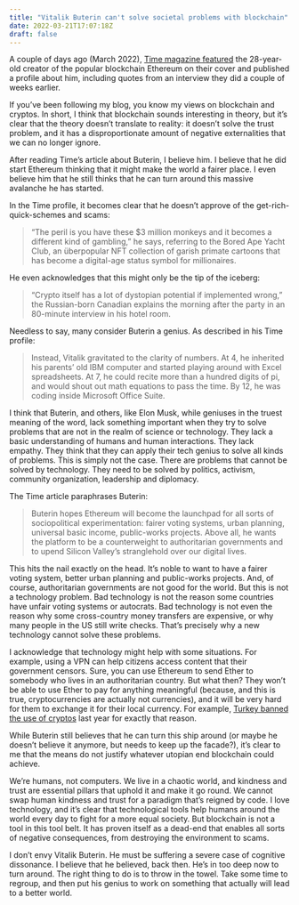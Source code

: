 ```yaml
---
title: "Vitalik Buterin can't solve societal problems with blockchain"
date: 2022-03-21T17:07:18Z
draft: false
---
```


A couple of days ago (March 2022), [Time magazine featured](https://time.com/6158182/vitalik-buterin-ethereum-profile/) the 28-year-old creator of the popular blockchain Ethereum on their cover and published a profile about him, including quotes from an interview they did a couple of weeks earlier.

If you’ve been following my blog, you know my views on blockchain and cryptos. In short, I think that blockchain sounds interesting in theory, but it’s clear that the theory doesn’t translate to reality: it doesn’t solve the trust problem, and it has a disproportionate amount of negative externalities that we can no longer ignore.

After reading Time’s article about Buterin, I believe him. I believe that he did start Ethereum thinking that it might make the world a fairer place. I even believe him that he still thinks that he can turn around this massive avalanche he has started.

In the Time profile, it becomes clear that he doesn’t approve of the get-rich-quick-schemes and scams:

> “The peril is you have these $3 million monkeys and it becomes a different kind of gambling,” he says, referring to the Bored Ape Yacht Club, an überpopular NFT collection of garish primate cartoons that has become a digital-age status symbol for millionaires.

He even acknowledges that this might only be the tip of the iceberg:

> “Crypto itself has a lot of dystopian potential if implemented wrong,” the Russian-born Canadian explains the morning after the party in an 80-minute interview in his hotel room.

Needless to say, many consider Buterin a genius. As described in his Time profile:

> Instead, Vitalik gravitated to the clarity of numbers. At 4, he inherited his parents’ old IBM computer and started playing around with Excel spreadsheets. At 7, he could recite more than a hundred digits of pi, and would shout out math equations to pass the time. By 12, he was coding inside Microsoft Office Suite.

I think that Buterin, and others, like Elon Musk, while geniuses in the truest meaning of the word, lack something important when they try to solve problems that are not in the realm of science or technology. They lack a basic understanding of humans and human interactions. They lack empathy. They think that they can apply their tech genius to solve all kinds of problems. This is simply not the case. There are problems that cannot be solved by technology. They need to be solved by politics, activism, community organization, leadership and diplomacy.

The Time article paraphrases Buterin:

> Buterin hopes Ethereum will become the launchpad for all sorts of sociopolitical experimentation: fairer voting systems, urban planning, universal basic income, public-works projects. Above all, he wants the platform to be a counterweight to authoritarian governments and to upend Silicon Valley’s stranglehold over our digital lives.

This hits the nail exactly on the head. It’s noble to want to have a fairer voting system, better urban planning and public-works projects. And, of course, authoritarian governments are not good for the world.
But this is not a technology problem. Bad technology is not the reason some countries have unfair voting systems or autocrats. Bad technology is not even the reason why some cross-country money transfers are expensive, or why many people in the US still write checks. That’s precisely why a new technology cannot solve these problems.

I acknowledge that technology might help with some situations. For example, using a VPN can help citizens access content that their government censors. Sure, you can use Ethereum to send Ether to somebody who lives in an authoritarian country. But what then? They won’t be able to use Ether to pay for anything meaningful (because, and this is true, cryptocurrencies are actually not currencies), and it will be very hard for them to exchange it for their local currency. For example, [Turkey banned the use of cryptos](https://www.reuters.com/technology/turkey-bans-use-cryptocurrencies-payments-sends-bitcoin-down-2021-04-16/) last year for exactly that reason.

While Buterin still believes that he can turn this ship around (or maybe he doesn’t believe it anymore, but needs to keep up the facade?), it’s clear to me that the means do not justify whatever utopian end blockchain could achieve.

We’re humans, not computers. We live in a chaotic world, and kindness and trust are essential pillars that uphold it and make it go round. We cannot swap human kindness and trust for a paradigm that’s reigned by code. 
I love technology, and it’s clear that technological tools help humans around the world every day to fight for a more equal society. But blockchain is not a tool in this tool belt. It has proven itself as a dead-end that enables all sorts of negative consequences, from destroying the environment to scams.

I don’t envy Vitalik Buterin. He must be suffering a severe case of cognitive dissonance. I believe that he believed, back then. He’s in too deep now to turn around. The right thing to do is to throw in the towel. Take some time to regroup, and then put his genius to work on something that actually will lead to a better world.